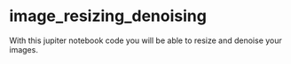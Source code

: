# image_resizing_denoising
With this jupiter notebook code you will be able to resize and denoise your images.
